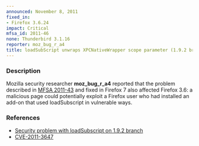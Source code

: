 ```yaml
---
announced: November 8, 2011
fixed_in:
- Firefox 3.6.24
impact: Critical
mfsa_id: 2011-46
none: Thunderbird 3.1.16
reporter: moz_bug_r_a4
title: loadSubScript unwraps XPCNativeWrapper scope parameter (1.9.2 branch)
---
```


<h3>Description</h3>

<p>Mozilla security researcher <strong>moz_bug_r_a4</strong> reported that
the problem described in <a href="/security/announce/2011/mfsa2011-43.html">MFSA 2011-43</a> and fixed in
Firefox 7 also affected Firefox 3.6: a malicious page could potentially
exploit a Firefox user who had installed an add-on that used loadSubscript
in vulnerable ways.
</p>


<h3>References</h3>

<ul>
  <li><a href="https://bugzilla.mozilla.org/show_bug.cgi?id=680880">Security problem with loadSubscript on 1.9.2 branch</a></li>
  <li><a class="ex-ref" href="http://cve.mitre.org/cgi-bin/cvename.cgi?name=CVE-2011-3647">CVE-2011-3647</a></li>
</ul>



